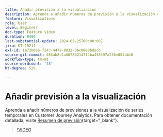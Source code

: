 ```yaml
---
title: Añadir previsión a la visualización
description: Aprenda a añadir números de previsión a la visualización de series temporales en Customer Journey Analytics.
feature: Visualizations
role: User
level: Beginner
doc-type: Feature Video
duration: 9480
last-substantial-update: 2024-03-25T00:00:00Z
jira: KT-15211
exl-id: 1a72b086-f243-4478-8032-36c88e9bdacb
source-git-commit: 086ab8b1a867832147f4ba458597a250e854ab10
workflow-type: tm+mt
source-wordcount: '48'
ht-degree: 52%

---
```


# Añadir previsión a la visualización

Aprenda a añadir números de previsiones a la visualización de series temporales en Customer Journey Analytics. Para obtener documentación detallada, visite [Resumen de previsión](https://experienceleague.adobe.com/en/docs/analytics-platform/using/cja-workspace/forecasting/forecasting#){target="_blank"}.

>[!VIDEO](https://video.tv.adobe.com/v/3428021/?learn=on)

